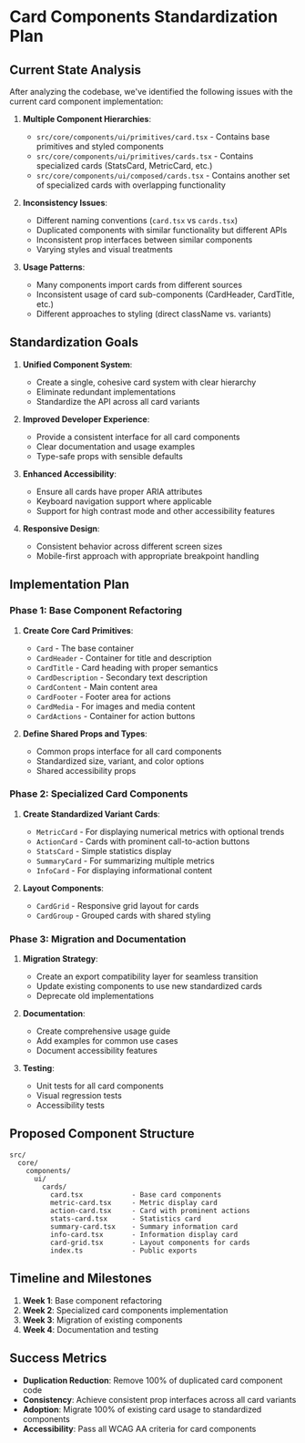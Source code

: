 # Card Components Standardization Plan

## Current State Analysis

After analyzing the codebase, we've identified the following issues with the current card component implementation:

1. **Multiple Component Hierarchies**: 
   - `src/core/components/ui/primitives/card.tsx` - Contains base primitives and styled components
   - `src/core/components/ui/primitives/cards.tsx` - Contains specialized cards (StatsCard, MetricCard, etc.)
   - `src/core/components/ui/composed/cards.tsx` - Contains another set of specialized cards with overlapping functionality

2. **Inconsistency Issues**:
   - Different naming conventions (`card.tsx` vs `cards.tsx`)
   - Duplicated components with similar functionality but different APIs
   - Inconsistent prop interfaces between similar components
   - Varying styles and visual treatments

3. **Usage Patterns**:
   - Many components import cards from different sources
   - Inconsistent usage of card sub-components (CardHeader, CardTitle, etc.)
   - Different approaches to styling (direct className vs. variants)

## Standardization Goals

1. **Unified Component System**:
   - Create a single, cohesive card system with clear hierarchy
   - Eliminate redundant implementations
   - Standardize the API across all card variants

2. **Improved Developer Experience**:
   - Provide a consistent interface for all card components
   - Clear documentation and usage examples
   - Type-safe props with sensible defaults

3. **Enhanced Accessibility**:
   - Ensure all cards have proper ARIA attributes
   - Keyboard navigation support where applicable
   - Support for high contrast mode and other accessibility features

4. **Responsive Design**:
   - Consistent behavior across different screen sizes
   - Mobile-first approach with appropriate breakpoint handling

## Implementation Plan

### Phase 1: Base Component Refactoring

1. **Create Core Card Primitives**:
   - `Card` - The base container
   - `CardHeader` - Container for title and description
   - `CardTitle` - Card heading with proper semantics
   - `CardDescription` - Secondary text description
   - `CardContent` - Main content area
   - `CardFooter` - Footer area for actions
   - `CardMedia` - For images and media content
   - `CardActions` - Container for action buttons

2. **Define Shared Props and Types**:
   - Common props interface for all card components
   - Standardized size, variant, and color options
   - Shared accessibility props

### Phase 2: Specialized Card Components

1. **Create Standardized Variant Cards**:
   - `MetricCard` - For displaying numerical metrics with optional trends
   - `ActionCard` - Cards with prominent call-to-action buttons
   - `StatsCard` - Simple statistics display
   - `SummaryCard` - For summarizing multiple metrics
   - `InfoCard` - For displaying informational content

2. **Layout Components**:
   - `CardGrid` - Responsive grid layout for cards
   - `CardGroup` - Grouped cards with shared styling

### Phase 3: Migration and Documentation

1. **Migration Strategy**:
   - Create an export compatibility layer for seamless transition
   - Update existing components to use new standardized cards
   - Deprecate old implementations

2. **Documentation**:
   - Create comprehensive usage guide
   - Add examples for common use cases
   - Document accessibility features

3. **Testing**:
   - Unit tests for all card components
   - Visual regression tests
   - Accessibility tests

## Proposed Component Structure

```
src/
  core/
    components/
      ui/
        cards/
          card.tsx            - Base card components
          metric-card.tsx     - Metric display card
          action-card.tsx     - Card with prominent actions
          stats-card.tsx      - Statistics card
          summary-card.tsx    - Summary information card
          info-card.tsx       - Information display card
          card-grid.tsx       - Layout components for cards
          index.ts            - Public exports
```

## Timeline and Milestones

1. **Week 1**: Base component refactoring
2. **Week 2**: Specialized card components implementation
3. **Week 3**: Migration of existing components
4. **Week 4**: Documentation and testing

## Success Metrics

- **Duplication Reduction**: Remove 100% of duplicated card component code
- **Consistency**: Achieve consistent prop interfaces across all card variants
- **Adoption**: Migrate 100% of existing card usage to standardized components
- **Accessibility**: Pass all WCAG AA criteria for card components 